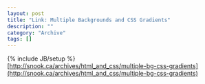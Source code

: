 ```yaml
--- 
layout: post 
title: "Link: Multiple Backgrounds and CSS Gradients"
description: ""
category: "Archive"
tags: []
---
```

{% include JB/setup %}  
[http://snook.ca/archives/html_and_css/multiple-bg-css-gradients](http://snook.ca/archives/html_and_css/multiple-bg-css-gradients)
